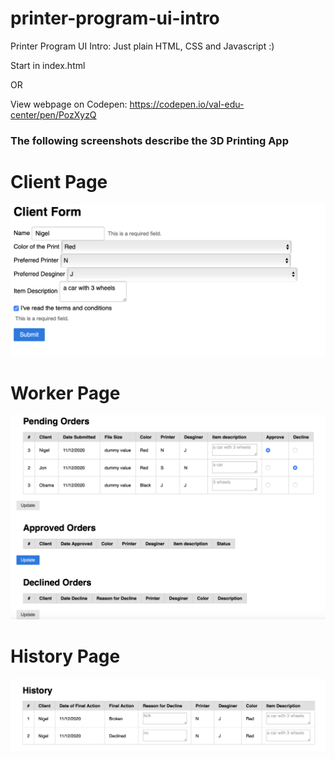 # printer-program-ui-intro
Printer Program UI Intro: Just plain HTML, CSS and Javascript :) 

Start in index.html

OR

View webpage on Codepen: https://codepen.io/val-edu-center/pen/PozXyzQ

### The following screenshots describe the 3D Printing App

# Client Page
![Alt text](/screenshots/Client.png?raw=true "Client Page")

# Worker Page
![Alt text](/screenshots/Worker.png?raw=true "Worker Page")

# History Page
![Alt text](/screenshots/History.png?raw=true "History Page")
